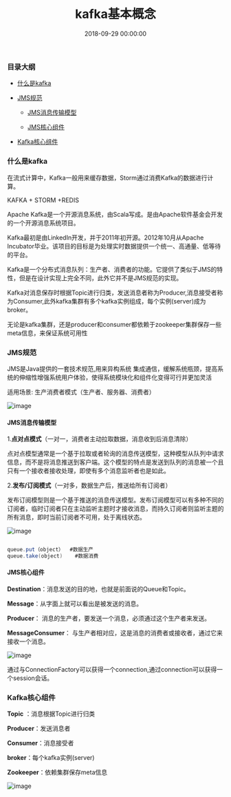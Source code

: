 ﻿---
layout: post
title: kafka基本概念
date: 2018-09-29 00:00:00
categories: 大数据
tags: Kafka
---

### 目录大纲

* [什么是kafka](#什么是kafka)

* [JMS规范](#JMS规范)

    * [JMS消息传输模型](#JMS消息传输模型)

    * [JMS核心组件](#MS核心组件)

* [Kafka核心组件](#Kafka核心组件)

<span id = "什么是kafka"></span>

### 什么是kafka

在流式计算中，Kafka一般用来缓存数据，Storm通过消费Kafka的数据进行计算。

KAFKA + STORM +REDIS

Apache Kafka是一个开源消息系统，由Scala写成。是由Apache软件基金会开发的一个开源消息系统项目。

Kafka最初是由LinkedIn开发，并于2011年初开源。2012年10月从Apache Incubator毕业。该项目的目标是为处理实时数据提供一个统一、高通量、低等待的平台。

Kafka是一个分布式消息队列：生产者、消费者的功能。它提供了类似于JMS的特性，但是在设计实现上完全不同，此外它并不是JMS规范的实现。

Kafka对消息保存时根据Topic进行归类，发送消息者称为Producer,消息接受者称为Consumer,此外kafka集群有多个kafka实例组成，每个实例(server)成为broker。

无论是kafka集群，还是producer和consumer都依赖于zookeeper集群保存一些meta信息，来保证系统可用性

<span id = "JMS规范"></span>

### JMS规范

JMS是Java提供的一套技术规范,用来异构系统 集成通信，缓解系统瓶颈，提高系统的伸缩性增强系统用户体验，使得系统模块化和组件化变得可行并更加灵活

适用场景: 生产消费者模式（生产者、服务器、消费者）

![image](http://ww1.sinaimg.cn/large/0066vfZIgy1fvzwqga0uaj30du04cjrm.jpg)

<span id = "JMS消息传输模型"></span>

#### JMS消息传输模型

1.**点对点模式**（一对一，消费者主动拉取数据，消息收到后消息清除）

点对点模型通常是一个基于拉取或者轮询的消息传送模型，这种模型从队列中请求信息，而不是将消息推送到客户端。这个模型的特点是发送到队列的消息被一个且只有一个接收者接收处理，即使有多个消息监听者也是如此。

2.**发布/订阅模式**（一对多，数据生产后，推送给所有订阅者）

发布订阅模型则是一个基于推送的消息传送模型。发布订阅模型可以有多种不同的订阅者，临时订阅者只在主动监听主题时才接收消息，而持久订阅者则监听主题的所有消息，即时当前订阅者不可用，处于离线状态。

![image](http://ww1.sinaimg.cn/large/0066vfZIgy1fvzwfi3444j30fi07cwew.jpg)

```java

queue.put（object）  #数据生产
queue.take(object)    #数据消费

```
<span id = "JMS核心组件"></span>

#### JMS核心组件

**Destination**：消息发送的目的地，也就是前面说的Queue和Topic。

**Message**：从字面上就可以看出是被发送的消息。

**Producer**： 消息的生产者，要发送一个消息，必须通过这个生产者来发送。

**MessageConsumer**： 与生产者相对应，这是消息的消费者或接收者，通过它来接收一个消息。

![image](http://ww1.sinaimg.cn/large/0066vfZIgy1fvzwrbguljj30hf0aj0tu.jpg)

通过与ConnectionFactory可以获得一个connection,通过connection可以获得一个session会话。

<span id = "Kafka核心组件"></span>

### Kafka核心组件

**Topic** ：消息根据Topic进行归类

**Producer**：发送消息者

**Consumer**：消息接受者

**broker**：每个kafka实例(server)

**Zookeeper**：依赖集群保存meta信息

![image](http://ww1.sinaimg.cn/large/0066vfZIgy1fvzwsae52sj30ct08x3z0.jpg)

